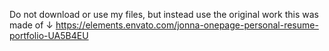Do not download or use my files, but instead use the original work this was made of ↓ https://elements.envato.com/jonna-onepage-personal-resume-portfolio-UA5B4EU
